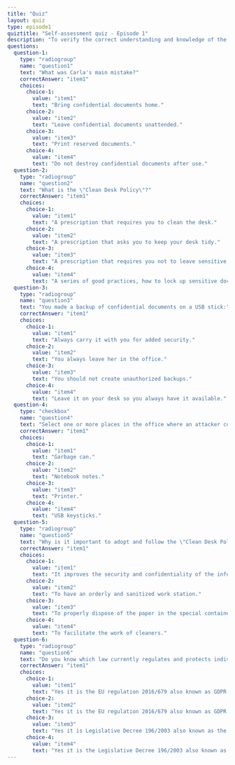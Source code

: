 ```yaml
---
title: "Quiz"
layout: quiz
type: episode1
quiztitle: "Self-assessment quiz - Episode 1"
description: "To verify the correct understanding and knowledge of the Security Awareness topics covered in this course, here it is possible to carry out a self-assessment test!"
questions:
  question-1:
    type: "radiogroup"
    name: "question1"
    text: "What was Carla's main mistake?"
    correctAnswer: "item1"
    choices:
      choice-1:
        value: "item1"
        text: "Bring confidential documents home."
      choice-2:
        value: "item2"
        text: "Leave confidential documents unattended."
      choice-3:
        value: "item3"
        text: "Print reserved documents."
      choice-4:
        value: "item4"
        text: "Do not destroy confidential documents after use."
  question-2:
    type: "radiogroup"
    name: "question2"
    text: "What is the \"Clean Desk Policy\"?"
    correctAnswer: "item1"
    choices:
      choice-1:
        value: "item1"
        text: "A prescription that requires you to clean the desk."
      choice-2:
        value: "item2"
        text: "A prescription that asks you to keep your desk tidy."
      choice-3:
        value: "item3"
        text: "A prescription that requires you not to leave sensitive material unattended on your desk."
      choice-4:
        value: "item4"
        text: "A series of good practices, how to lock up sensitive documents before leaving the office."
  question-3:
    type: "radiogroup"
    name: "question3"
    text: "You made a backup of confidential documents on a USB stick:"
    correctAnswer: "item1"
    choices:
      choice-1:
        value: "item1"
        text: "Always carry it with you for added security."
      choice-2:
        value: "item2"
        text: "You always leave her in the office."
      choice-3:
        value: "item3"
        text: "You should not create unauthorized backups."
      choice-4:
        value: "item4"
        text: "Leave it on your desk so you always have it available."
  question-4:
    type: "checkbox"
    name: "question4"
    text: "Select one or more places in the office where an attacker could access confidential data:"
    correctAnswer: "item1"
    choices:
      choice-1:
        value: "item1"
        text: "Garbage can."
      choice-2:
        value: "item2"
        text: "Notebook notes."
      choice-3:
        value: "item3"
        text: "Printer."
      choice-4:
        value: "item4"
        text: "USB keysticks."
  question-5:
    type: "radiogroup"
    name: "question5"
    text: "Why is it important to adopt and follow the \"Clean Desk Policy\" or \"Clean Desk Policy\"?"
    correctAnswer: "item1"
    choices:
      choice-1:
        value: "item1"
        text: "It improves the security and confidentiality of the information processed and creates a more comfortable and less stressful work environment."
      choice-2:
        value: "item2"
        text: "To have an orderly and sanitized work station."
      choice-3:
        value: "item3"
        text: "To properly dispose of the paper in the special containers for recycling."
      choice-4:
        value: "item4"
        text: "To facilitate the work of cleaners."
  question-6:
    type: "radiogroup"
    name: "question6"
    text: "Do you know which law currently regulates and protects individuals with regard to the processing of personal data and the free circulation of such data?"
    correctAnswer: "item1"
    choices:
      choice-1:
        value: "item1"
        text: "Yes it is the EU regulation 2016/679 also known as GDPR (General Data Protection Regulation)."
      choice-2:
        value: "item2"
        text: "Yes it is the EU regulation 2016/679 also known as GDPR (General Data Protection Regulation), but it does not apply to Public Administrations."
      choice-3:
        value: "item3"
        text: "Yes it is Legislative Decree 196/2003 also known as the Privacy Code."
      choice-4:
        value: "item4"
        text: "Yes it is the Legislative Decree 196/2003 also known as the Privacy Code, but it does not apply to Public Administrations."
---
```

